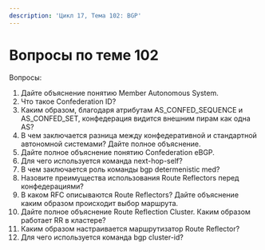 ```yaml
---
description: 'Цикл 17, Тема 102: BGP'
---
```


# Вопросы по теме 102

Вопросы:

1. Дайте объяснение понятию Member Autonomous System.
2. Что такое Confederation ID?
3. Каким образом, благодаря атрибутам AS\_CONFED\_SEQUENCE и AS\_CONFED\_SET, конфедерация видится внешним пирам как одна AS?
4. В чем заключается разница между конфедеративной и стандартной автономной системами? Дайте полное объяснение.
5. Дайте полное объяснение понятию Confederation eBGP.
6. Для чего используется команда next-hop-self?
7. В чем заключается роль команды bgp determenistic med?
8. Назовите преимущества использования Route Reflectors перед конфедерациями?
9. В каком RFC описываются Route Reflectors? Дайте объяснение каким образом происходит выбор маршрута.
10. Дайте полное объяснение Route Reflection Cluster. Каким образом работает RR в кластере?
11. Каким образом настраивается маршрутизатор Route Reflector?
12. Для чего используется команда bgp cluster-id?

